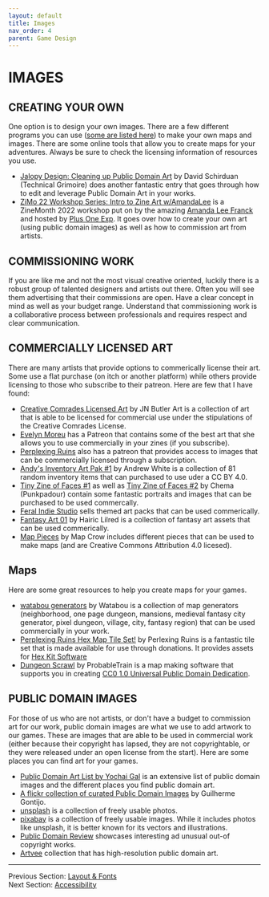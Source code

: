 ```yaml
---
layout: default
title: Images
nav_order: 4
parent: Game Design
---
```


# IMAGES

## CREATING YOUR OWN
One option is to design your own images. There are a few different programs you can use ([some are listed here](#programs)) to make your own maps and images. There are some online tools that allow you to create maps for your adventures. Always be sure to check the licensing information of resources you use.
- [Jalopy Design: Cleaning up Public Domain Art](https://www.technicalgrimoire.com/david/2021/09/JalopyFreeArt) by David Schirduan (Technical Grimoire) does another fantastic entry that goes through how to edit and leverage Public Domain Art in your works.
- [ZiMo 22 Workshop Series: Intro to Zine Art w/AmandaLee](https://www.youtube.com/watch?v=4wX8kbBmhaU&ab_channel=PlusOneExp) is a ZineMonth 2022 workshop put on by the amazing [Amanda Lee Franck](https://annabelleleefranck.myportfolio.com/) and hosted by [Plus One Exp](https://linktr.ee/Plusoneexp). It goes over how to create your own art (using public domain images) as well as how to commission art from artists.

## COMMISSIONING WORK
If you are like me and not the most visual creative oriented, luckily there is a robust group of talented designers and artists out there. Often you will see them advertising that their commissions are open. Have a clear concept in mind as well as your budget range. Understand that commissioning work is a collaborative process between professionals and requires respect and clear communication.

## COMMERCIALLY LICENSED ART
There are many artists that provide options to commerically license their art. Some use a flat purchase (on itch or another platform) while others provide licensing to those who subscribe to their patreon. Here are few that I have found:
- [Creative Comrades Licensed Art](https://jnbutler.art/#ccla-art) by JN Butler Art is a collection of art that is able to be licensed for commercial use under the stipulations of the Creative Comrades License.
- [Evelyn Moreu](https://www.patreon.com/evlynmoreau) has a Patreon that contains some of the best art that she allows you to use commercially in your zines (if you subscribe).
- [Perplexing Ruins](https://www.patreon.com/perplexingruins) also has a patreon that provides access to images that can be commercially licensed through a subscription.
- [Andy's Inventory Art Pak #1](https://andyanimates.itch.io/andys-inventory-1) by Andrew White is a collection of 81 random inventory items that can purchased to use uder a CC BY 4.0.
- [Tiny Zine of Faces #1](https://punkpadour.itch.io/tiny-zine-of-faces-1) as well as [Tiny Zine of Faces #2](https://punkpadour.itch.io/tiny-zine-of-faces-2) by Chema (Punkpadour) contain some fantastic portraits and images that can be purchased to be used commercally.
- [Feral Indie Studio](https://itch.io/s/44997/zimo-2022-artpack) sells themed art packs that can be used commerically.
- [Fantasy Art 01](https://hairic.itch.io/hairic-rpg-assets-fantasy-pack-01) by Hairic Lilred is a collection of fantasy art assets that can be used commerically.
- [Map Pieces](https://mapcrow.itch.io/map-pieces) by Map Crow includes different pieces that can be used to make maps (and are Creative Commons Attribution 4.0 licesed).

## Maps
Here are some great resources to help you create maps for your games.
- [watabou generators](https://watabou.itch.io/) by Watabou is a collection of map generators (neighborhood, one page dungeon, mansions, medieval fantasy city generator, pixel dungeon, village, city, fantasy region) that can be used commercially in your work.
- [Perplexing Ruins Hex Map Tile Set!](https://perplexingruins.itch.io/perplexing-ruins-hex-kit-tiles) by Perlexing Ruins is a fantastic tile set that is made available for use through donations. It provides assets for [Hex Kit Software](https://cone.itch.io/hex-kit)
- [Dungeon Scrawl](https://dungeonscrawl.com/docs/#/) by ProbableTrain is a map making software that supports you in creating [CC0 1.0 Universal Public Domain Dedication](https://creativecommons.org/publicdomain/zero/1.0/).

## PUBLIC DOMAIN IMAGES
For those of us who are not artists, or don't have a budget to commission art for our work, public domain images are what we use to add artwork to our games. These are images that are able to be used in commercial work (either because their copyright has lapsed, they are not copyrightable, or they were released under an open license from the start). Here are some places you can find art for your games.

- [Public Domain Art List by Yochai Gal](https://newschoolrevolution.com/public-domain-art) is an extensive list of public domain images and the different places you find public domain art.
- [A flickr collection of curated Public Domain Images](https://www.flickr.com/photos/192445357@N05/galleries) by Guilherme Gontijo.
- [unsplash](https://unsplash.com/) is a collection of freely usable photos.
- [pixabay](https://pixabay.com/) is a collection of freely usable images. While it includes photos like unsplash, it is better known for its vectors and illustrations.
- [Public Domain Review](https://publicdomainreview.org/) showcases interesting ad unusual out-of copyright works.
- [Artvee](https://artvee.com/) collection that has high-resolution public domain art.

---
Previous Section: [Layout & Fonts](https://goblinarchives.github.io/LiminalHorror/Game%20Design/Layout%20&%20Fonts/)
<br> Next Section: [Accessibility](https://goblinarchives.github.io/LiminalHorror/Game%20Design/Accessibility/)
